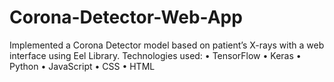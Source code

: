 # Corona-Detector-Web-App


Implemented a Corona Detector model based on patient’s X-rays with a web interface using Eel Library. Technologies used:
•	TensorFlow
•	Keras
•	Python
•	JavaScript
•	CSS
•	HTML
